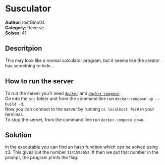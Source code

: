 # Susculator
<b>Author</b>: lostGino04<br>
<b>Category</b>: Reverse<br>
<b>Solves</b>: 41<br>

## Descritpion
This may look like a normal calculator program, but it seems like the creator has something to hide...


## How to run the server
To run the server you'll need [`docker`](https://docs.docker.com/get-docker/) and [`docker-compose`](https://docs.docker.com/compose/install/).<br>
Go into the `src` folder and from the command line run `docker-compose up --build -d`.<br>
Now you can connect to the server by running `nc localhost 7070` in your terminal.<br>
To stop the server, from the command line run `docker-compose down`.


## Solution
In the executable you can find an hash function which can be solved using z3. This gives out the number `3141592653`. If then we put that number in the prompt, the program prints the flag.